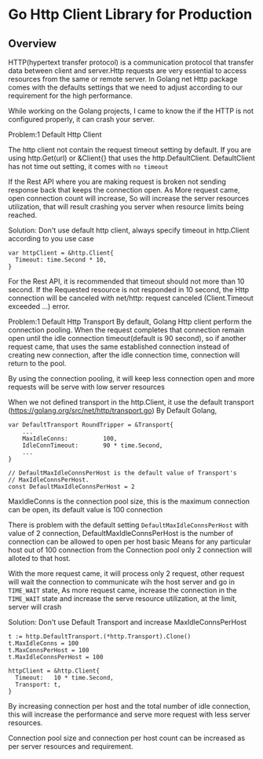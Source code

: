 # Go Http Client Library for Production

## Overview

HTTP(hypertext transfer protocol) is a communication protocol that transfer data between client and server.Http requests are very essential to access resources from the same or remote server. In Golang net Http package comes with the defaults settings that we need to adjust according to our requirement for the  high performance.

While working on the Golang projects, I came to know the if the HTTP is not configured properly, it can crash your server.

Problem:1 Default Http Client

The http client not contain the request timeout setting by default.
If you are using http.Get(url) or &Client{} that uses the http.DefaultClient. DefaultClient has not time out setting, it comes with `no timeout`

If the Rest API where you are making request is broken not sending response back that keeps the connection open. As More request came, open connection count will increase, So will increase the server resources utilization, that will result crashing you server when resource limits being reached.

Solution: Don't use default http client, always specify timeout in http.Client according to you use case
```
var httpClient = &http.Client{
  Timeout: time.Second * 10,
}
```

For the Rest API, it is recommended that timeout should not more than 10 second.
If the Requested resource is not responded in 10 second, the Http connection will be canceled with net/http: request canceled (Client.Timeout exceeded ...) error.


Problem:1 Default Http Transport
By default, Golang Http client perform the connection pooling. When the request completes that connection remain open  until the idle connection timeout(default is 90 second),  so if another request came, that uses the same established connection instead of creating new connection, after the idle connection time, connection will return to the pool.

By using the connection pooling, it will keep less connection open and more requests will be serve with low server resources

When we not defined transport in the http.Client, it use the default transport (https://golang.org/src/net/http/transport.go)
By Default Golang, 
```
var DefaultTransport RoundTripper = &Transport{
	...
	MaxIdleConns:          100,
	IdleConnTimeout:       90 * time.Second,
	...
}

// DefaultMaxIdleConnsPerHost is the default value of Transport's
// MaxIdleConnsPerHost.
const DefaultMaxIdleConnsPerHost = 2
```

MaxIdleConns is the connection pool size, this is the maximum connection can be open, its default value is 100 connection

There is problem with the default setting `DefaultMaxIdleConnsPerHost` with value of 2 connection, 
DefaultMaxIdleConnsPerHost is the number of connection can be allowed to open per host basic
Means for any particular host out of 100 connection from the  Connection pool only 2 connection will alloted to that host.

With the more request came, it will process only 2 request, other request will wait the connection to communicate wih the host server and go in `TIME_WAIT` state, As more request came, increase the connection in the `TIME_WAIT` state and increase the serve resource utilization, at the limit, server will crash

Solution: Don't use Default Transport and increase MaxIdleConnsPerHost

```
t := http.DefaultTransport.(*http.Transport).Clone()
t.MaxIdleConns = 100
t.MaxConnsPerHost = 100
t.MaxIdleConnsPerHost = 100
	
httpClient = &http.Client{
  Timeout:   10 * time.Second,
  Transport: t,
}
```

By increasing connection per host and the total number of idle connection, this will increase the performance and serve more request with less server resources.

Connection pool size and connection per host count can be increased as per server resources and requirement.



